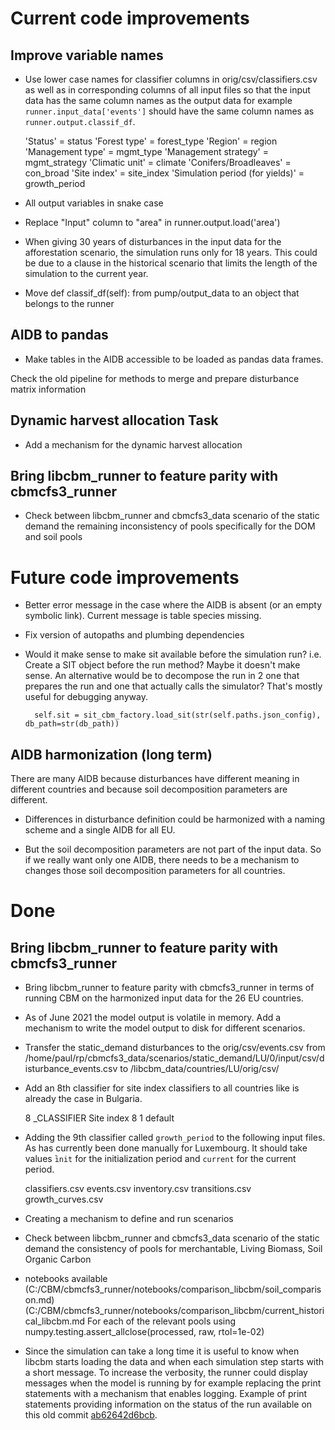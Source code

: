 # Current code improvements

## Improve variable names

- Use lower case names for classifier columns in orig/csv/classifiers.csv
  as well as in corresponding columns of all input files
  so that the input data has the same column names as the output data for example  
  `runner.input_data['events']` should have the same column names as
  `runner.output.classif_df`.

     'Status' =  status
     'Forest type' =  forest_type
     'Region' =  region
     'Management type' = mgmt_type
     'Management strategy' = mgmt_strategy
     'Climatic unit' = climate
     'Conifers/Broadleaves' = con_broad
     'Site index' = site_index
     'Simulation period (for yields)' = growth_period

- All output variables in snake case

- Replace "Input" column to "area" in runner.output.load('area')

- When giving 30 years of disturbances in the input data for the afforestation scenario, 
  the simulation runs only for 18 years. This could be due to a clause in the historical 
  scenario that limits the length of the simulation to the current year.

- Move def classif_df(self): from pump/output_data to an object that belongs to the 
  runner


## AIDB to pandas

- Make tables in the AIDB accessible to be loaded as pandas data frames.

Check the old pipeline for methods to merge and prepare disturbance matrix information


## Dynamic harvest allocation Task

- Add a mechanism for the dynamic harvest allocation


## Bring libcbm_runner to feature parity with cbmcfs3_runner

- Check between libcbm_runner and cbmcfs3_data scenario of the static demand the
  remaining inconsistency of pools specifically for the DOM and soil pools


# Future code improvements

- Better error message in the case where the AIDB is absent (or an empty symbolic link).
  Current message is table species missing.

- Fix version of autopaths and plumbing dependencies


- Would it make sense to make sit available before the simulation run?  i.e. Create a
  SIT object before the run method? Maybe it doesn't make sense. An alternative would be
  to decompose the run in 2 one that prepares the run and one that actually calls the
  simulator? That's mostly useful for debugging anyway.

        self.sit = sit_cbm_factory.load_sit(str(self.paths.json_config), db_path=str(db_path))


## AIDB harmonization (long term)

There are many AIDB because disturbances have different meaning in different countries
and because soil decomposition parameters are different.

- Differences in disturbance definition could be harmonized with a naming scheme and a
  single AIDB for all EU.

- But the soil decomposition parameters are not part of the input data. So if we really
  want only one AIDB, there needs to be a mechanism to changes those soil decomposition
  parameters for all countries.

# Done


## Bring libcbm_runner to feature parity with cbmcfs3_runner

- Bring libcbm_runner to feature parity with cbmcfs3_runner in terms of running CBM on
  the harmonized input data for the 26 EU countries.

- As of June 2021 the model output is volatile in memory. Add a mechanism to write the
  model output to disk for different scenarios.

- Transfer the static_demand disturbances to the orig/csv/events.csv
  from
  /home/paul/rp/cbmcfs3_data/scenarios/static_demand/LU/0/input/csv/disturbance_events.csv
  to /libcbm_data/countries/LU/orig/csv/

* Add an 8th classifier for site index classifiers to all countries like is already the
  case in Bulgaria.

  8	_CLASSIFIER	Site index
  8	1 default

- Adding the 9th classifier called `growth_period` to the following input files. As has
  currently been done manually for Luxembourg. It should take values ̀`init` for the
  initialization period and `current` for the current period.

    classifiers.csv
    events.csv
    inventory.csv
    transitions.csv
    growth_curves.csv

- Creating a mechanism to define and run scenarios

- Check between libcbm_runner and cbmcfs3_data scenario of the static demand the
  consistency of pools for merchantable, Living Biomass, Soil Organic Carbon

- notebooks available
  (C:/CBM/cbmcfs3_runner/notebooks/comparison_libcbm/soil_comparison.md)
  (C:/CBM/cbmcfs3_runner/notebooks/comparison_libcbm/current_historical_libcbm.md
  For each of the relevant pools using
  numpy.testing.assert_allclose(processed, raw, rtol=1e-02)

- Since the simulation can take a long time it is useful to know when libcbm starts
  loading the data and when each simulation step starts with a short message. To
  increase the verbosity, the runner could display messages when the model is running by
  for example replacing the print statements with a mechanism that enables logging.
  Example of print statements providing information on the status of the run available
  on this old commit
  [ab62642d6bcb](https://gitlab.com/bioeconomy/libcbm/libcbm_runner/-/commit/ab62642d6bcb13e88f79973814f9a4735f7a2cbf).
